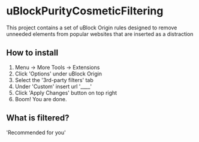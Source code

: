 # uBlockPurityCosmeticFiltering

This project contains a set of uBlock Origin rules designed to remove unneeded elements from popular websites that are inserted as a distraction
## How to install

1. Menu -> More Tools -> Extensions
2. Click 'Options' under uBlock Origin
3. Select the '3rd-party filters' tab
4. Under 'Custom' insert url '____'
5. Click 'Apply Changes' button on top right
6. Boom! You are done.

## What is filtered?

'Recommended for you' 
